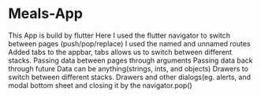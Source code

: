 # Meals-App
This App is build by flutter 
Here I used the flutter navigator to switch between pages (push/pop/replace)
I used the named and unnamed routes 
Added tabs to the appbar, tabs allows us to switch between different stacks.
Passing data between pages through arguments 
Passing data back through future
Data can be anything(strings, ints, and objects)
Drawers to switch between different stacks.
Drawers and other dialogs(eg. alerts, and modal bottom sheet and closing it by the navigator.pop()
